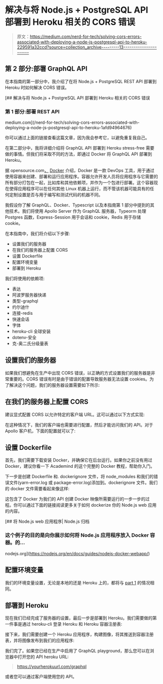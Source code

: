 # 解决与将 Node.js + PostgreSQL API 部署到 Heroku 相关的 CORS 错误

> 原文：<https://medium.com/nerd-for-tech/solving-cors-errors-associated-with-deploying-a-node-js-postgresql-api-to-heroku-229591a32ccd?source=collection_archive---------13----------------------->

## **第 2 部分:部署 GraphQL API**

在本指南的第一部分中，我介绍了在将 Node.js + PostgreSQL REST API 部署到 Heroku 时如何解决 CORS 错误。

[](/nerd-for-tech/solving-cors-errors-associated-with-deploying-a-node-js-postgresql-api-to-heroku-1afd94964676) [## 解决与将 Node.js + PostgreSQL API 部署到 Heroku 相关的 CORS 错误

### 第 1 部分:部署 REST API

medium.com](/nerd-for-tech/solving-cors-errors-associated-with-deploying-a-node-js-postgresql-api-to-heroku-1afd94964676) 

你可以通过上面的链接查看这篇文章，因为我会参考它，以避免重复我自己。

在第二部分中，我将详细介绍将 GraphQL API 部署到 Heroku stress-free 需要做的事情。但我们将采取不同的方法，即通过 Docker 将 GraphQL API 部署到 Heroku。

据 opensource.com[，](https://opensource.com/resources/what-docker) [Docker](https://www.docker.com/) 介绍，Docker 是一款 DevOps 工具，用于通过使用容器来创建、部署和运行应用程序。容器允许开发人员将应用程序与它需要的所有部分打包在一起，比如库和其他依赖项，并作为一个包进行部署。这个容器现在使得应用程序可以在任何其他 Linux 机器上运行，而不管该机器可能具有的任何定制设置是否与用于编写和测试代码的机器不同。

我假设你了解 GraphQL、Docker、Typescript 以及本指南第 1 部分中提到的其他技术。我们将使用 Apollo Server 作为 GraphQL 服务器，Typeorm 处理 Postgres 函数，Express-Session 用于会话和 cookie，Redis 用于存储 cookie。

在本指南中，我们将介绍以下步骤:

*   设置我们的服务器
*   在我们的服务器上配置 CORS
*   设置 Dockerfile
*   配置环境变量
*   部署到 Heroku

我们将使用的依赖项:

*   表达
*   阿波罗服务器快递
*   类型-graphql
*   约尔迪什
*   连接-redis
*   快速会话
*   字体
*   heroku-cli 全球安装
*   dotenv-安全
*   克-奥二氏分级量表

## **设置我们的服务器**

如果我们想避免在生产中出现 CORS 错误，以正确的方式设置我们的服务器是非常重要的。CORS 错误有时是由于错误的配置导致服务器无法设置 cookies。为了解决这个问题，我们的服务器设置需要如下所示:

## 在我们的服务器上配置 CORS

建议显式配置 CORS 以允许特定的客户端 URL。这可以通过以下方式实现:

在这种情况下，我们的客户端也需要进行配置，然后才能访问我们的 API。对于 Apollo 客户机，下面的配置就可以了:

## 设置 Dockerfile

首先，我们需要下载安装 Docker，并确保它在后台运行。如果你之前没有用过 Docker，建议你看一下 Academind 的这个完整的 Docker 教程，帮助你入门。

下一步是创建 Dockerfile 和. dockerignore 文件，将 node_modules 和我们的错误文件(yarn-error.log 或 package-error.log)添加到。dockerignore 文件。我们的 docker 文件需要看起来像这样:

这包含了 Docker 为我们的 API 创建 Docker 映像所需要运行的一步一步的过程。你可以通过下面的链接阅读更多关于如何 dockerize 你的 Node.js web 应用的内容。

[](https://nodejs.org/en/docs/guides/nodejs-docker-webapp/) [## 将 Node.js web 应用程序| Node.js 归档

### 这个例子的目的是向你展示如何将 Node.js 应用程序放入 Docker 容器。的…

nodejs.org](https://nodejs.org/en/docs/guides/nodejs-docker-webapp/) 

## 配置环境变量

我们的环境变量设置，无论是本地的还是 Heroku 上的，都将与 [part 1](/nerd-for-tech/solving-cors-errors-associated-with-deploying-a-node-js-postgresql-api-to-heroku-1afd94964676) 的情况相同。

## 部署到 Heroku

现在我们已经完成了服务器的设置，最后一步是部署到 Heroku。我们需要做的第一件事是通过 heroku-cli 登录 Heroku 和 Heroku 容器注册表:

接下来，我们需要创建一个 Heroku 应用程序，构建图像，将其推送到容器注册表，并将图像发布到我们的应用程序:

我们完了。如果您已经在生产中启用了 GraphQL playground，那么您可以在浏览器中打开您的 API heroku URL:

> https://yourherokuurl.com/graphql

或者您可以通过客户端使用您的 API。
